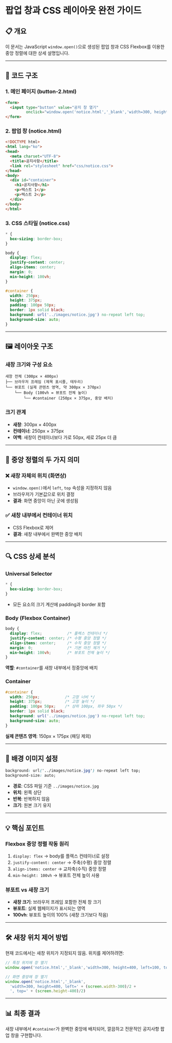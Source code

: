 # 팝업 창과 CSS 레이아웃 완전 가이드

## 📋 개요

이 문서는 JavaScript `window.open()`으로 생성된 팝업 창과 CSS Flexbox를 이용한 중앙 정렬에 대한 상세 설명입니다.

---

## 🔧 코드 구조

### 1. 메인 페이지 (button-2.html)
```html
<form>
  <input type="button" value="공지 창 열기" 
         onclick="window.open('notice.html','_blank','width=300, height=400')">
</form>
```

### 2. 팝업 창 (notice.html)
```html
<!DOCTYPE html>
<html lang="ko">
<head>
  <meta charset="UTF-8">
  <title>공지사항</title>
  <link rel="stylesheet" href="css/notice.css">
</head>
<body>
  <div id="container">
    <h1>공지사항</h1>
    <p>텍스트 1</p>
    <p>텍스트 2</p>
  </div>
</body>
</html>
```

### 3. CSS 스타일 (notice.css)
```css
* {
  box-sizing: border-box;
}

body {
  display: flex;
  justify-content: center;
  align-items: center;
  margin: 0;
  min-height: 100vh;
}

#container {
  width: 250px;
  height: 375px;
  padding: 100px 50px;
  border: 1px solid black;
  background: url('../images/notice.jpg') no-repeat left top;
  background-size: auto;
}
```

---

## 🖼️ 레이아웃 구조

### 새창 크기와 구성 요소

```
새창 전체 (300px × 400px)
├── 브라우저 프레임 (제목 표시줄, 테두리)
└── 뷰포트 (실제 콘텐츠 영역, 약 300px × 370px)
    └── Body (100vh = 뷰포트 전체 높이)
        └── #container (250px × 375px, 중앙 배치)
```

### 크기 관계
- **새창**: 300px × 400px
- **컨테이너**: 250px × 375px
- **여백**: 새창이 컨테이너보다 가로 50px, 세로 25px 더 큼

---

## 🎯 중앙 정렬의 두 가지 의미

### ❌ 새창 자체의 위치 (화면상)
- `window.open()`에서 `left`, `top` 속성을 지정하지 않음
- 브라우저가 기본값으로 위치 결정
- **결과**: 화면 중앙이 아닌 곳에 생성됨

### ✅ 새창 내부에서 컨테이너 위치
- CSS Flexbox로 제어
- **결과**: 새창 내부에서 완벽한 중앙 배치

---

## 🔍 CSS 상세 분석

### Universal Selector
```css
* {
  box-sizing: border-box;
}
```
- 모든 요소의 크기 계산에 padding과 border 포함

### Body (Flexbox Container)
```css
body {
  display: flex;           /* 플렉스 컨테이너 */
  justify-content: center; /* 수평 중앙 정렬 */
  align-items: center;     /* 수직 중앙 정렬 */
  margin: 0;               /* 기본 마진 제거 */
  min-height: 100vh;       /* 뷰포트 전체 높이 */
}
```

**역할**: `#container`를 새창 내부에서 정중앙에 배치

### Container
```css
#container {
  width: 250px;           /* 고정 너비 */
  height: 375px;          /* 고정 높이 */
  padding: 100px 50px;    /* 상하 100px, 좌우 50px */
  border: 1px solid black;
  background: url('../images/notice.jpg') no-repeat left top;
  background-size: auto;
}
```

**실제 콘텐츠 영역**: 150px × 175px (패딩 제외)

---

## 🎨 배경 이미지 설정

```css
background: url('../images/notice.jpg') no-repeat left top;
background-size: auto;
```

- **경로**: CSS 파일 기준 `../images/notice.jpg`
- **위치**: 왼쪽 상단
- **반복**: 반복하지 않음
- **크기**: 원본 크기 유지

---

## 💡 핵심 포인트

### Flexbox 중앙 정렬 작동 원리
1. `display: flex` → body를 플렉스 컨테이너로 설정
2. `justify-content: center` → 주축(수평) 중앙 정렬
3. `align-items: center` → 교차축(수직) 중앙 정렬
4. `min-height: 100vh` → 뷰포트 전체 높이 사용

### 뷰포트 vs 새창 크기
- **새창 크기**: 브라우저 프레임 포함한 전체 창 크기
- **뷰포트**: 실제 웹페이지가 표시되는 영역
- **100vh**: 뷰포트 높이의 100% (새창 크기보다 작음)

---

## 🛠️ 새창 위치 제어 방법

현재 코드에서는 새창 위치가 지정되지 않음. 위치를 제어하려면:

```javascript
// 특정 위치에 창 열기
window.open('notice.html','_blank','width=300, height=400, left=100, top=100')

// 화면 중앙에 창 열기
window.open('notice.html','_blank',
  'width=300, height=400, left=' + (screen.width-300)/2 + 
  ', top=' + (screen.height-400)/2)
```

---

## 📊 최종 결과

새창 내부에서 `#container`가 완벽한 중앙에 배치되어, 깔끔하고 전문적인 공지사항 팝업 창을 구현합니다.
